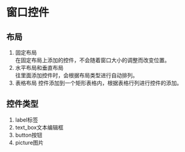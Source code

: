 # 窗口控件

## 布局
1. 固定布局  
 在固定布局上添加的控件，不会随着窗口大小的调整而改变位置。  
2. 水平布局和垂直布局  
 往里面添加控件时，会根据布局类型进行自动排列。
3. 表格布局
 控件添加到一个矩形表格内，根据表格行列进行控件的添加。

## 控件类型
1. label标签
2. text_box文本编辑框
3. button按钮
4. picture图片

